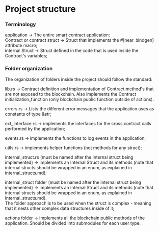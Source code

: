 # Project structure
  

### Terminology

application -> The entire smart contract application;  
Contract or contract struct -> Struct that implements the #[near_bindgen] attribute macro;  
internal Struct -> Struct defined in the code that is used inside the Contract's variables;

### Folder organization

The organization of folders inside the project should follow the standard:
  
lib.rs -> Contract definition and implementation of Contract method's that are not exposed to the blockchain. Also implements the Contract initialization_function (only blockchain public function outside of actions).  
  
errors.rs -> Lists the different error messages that the application uses as constants of type &str;

ext_interface.rs -> implements the interfaces for the cross contract calls performed by the application;  
  
events.rs -> implements the functions to log events in the application;
  
utils.rs -> implements helper functions (not methods for any struct);
  
internal_struct.rs (must be named after the internal struct being implemented) -> implements an Internal Struct and its methods (note that internal structs should be wrapped in an enum, as explained in internal_structs.md);  
  
internal_struct folder (must be named after the internal struct being implemented) -> implements an Internal Struct and its methods (note that internal structs should be wrapped in an enum, as explained in internal_structs.md).  
The folder approach is to be used when the struct is complex - meaning that it nests other complex data structures inside of it;  
  
actions folder -> implements all the blockchain public methods of the application. Should be divided into submodules for each user type.